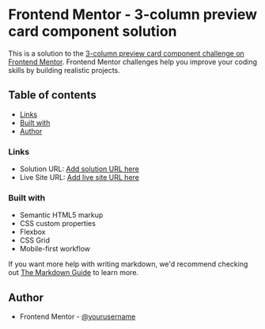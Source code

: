 # Frontend Mentor - 3-column preview card component solution

This is a solution to the [3-column preview card component challenge on Frontend Mentor](https://www.frontendmentor.io/challenges/3column-preview-card-component-pH92eAR2-). Frontend Mentor challenges help you improve your coding skills by building realistic projects. 

## Table of contents
  - [Links](#links)
  - [Built with](#built-with)
  - [Author](#author)



### Links

- Solution URL: [Add solution URL here](https://your-solution-url.com)
- Live Site URL: [Add live site URL here](https://your-live-site-url.com)


### Built with

- Semantic HTML5 markup
- CSS custom properties
- Flexbox
- CSS Grid
- Mobile-first workflow




If you want more help with writing markdown, we'd recommend checking out [The Markdown Guide](https://www.markdownguide.org/) to learn more.


## Author

- Frontend Mentor - [@yourusername](https://www.frontendmentor.io/profile/ArnildoSoares)
